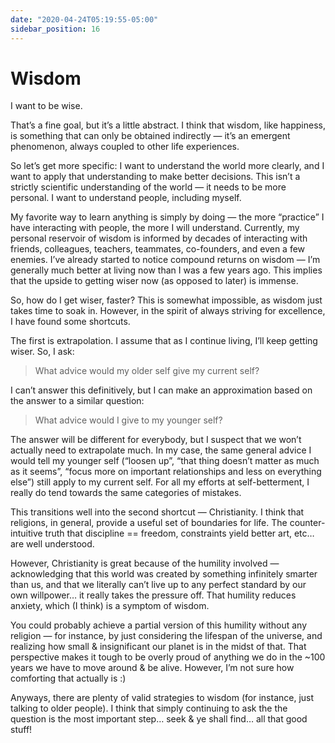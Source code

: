 ```yaml
---
date: "2020-04-24T05:19:55-05:00"
sidebar_position: 16
---
```


# Wisdom

I want to be wise.

That’s a fine goal, but it’s a little abstract. I think that wisdom, like happiness, is something that can only be obtained indirectly — it’s an emergent phenomenon, always coupled to other life experiences.

So let’s get more specific: I want to understand the world more clearly, and I want to apply that understanding to make better decisions. This isn’t a strictly scientific understanding of the world — it needs to be more personal. I want to understand people, including myself.

My favorite way to learn anything is simply by doing — the more “practice” I have interacting with people, the more I will understand. Currently, my personal reservoir of wisdom is informed by decades of interacting with friends, colleagues, teachers, teammates, co-founders, and even a few enemies. I’ve already started to notice compound returns on wisdom — I’m generally much better at living now than I was a few years ago. This implies that the upside to getting wiser now (as opposed to later) is immense.

So, how do I get wiser, faster? This is somewhat impossible, as wisdom just takes time to soak in. However, in the spirit of always striving for excellence, I have found some shortcuts.

The first is extrapolation. I assume that as I continue living, I’ll keep getting wiser. So, I ask:
> What advice would my older self give my current self?

I can’t answer this definitively, but I can make an approximation based on the answer to a similar question:
> What advice would I give to my younger self?

The answer will be different for everybody, but I suspect that we won’t actually need to extrapolate much. In my case, the same general advice I would tell my younger self (“loosen up”, “that thing doesn’t matter as much as it seems”, “focus more on important relationships and less on everything else”) still apply to my current self. For all my efforts at self-betterment, I really do tend towards the same categories of mistakes.

This transitions well into the second shortcut — Christianity. I think that religions, in general, provide a useful set of boundaries for life. The counter-intuitive truth that discipline == freedom, constraints yield better art, etc… are well understood.

However, Christianity is great because of the humility involved — acknowledging that this world was created by something infinitely smarter than us, and that we literally can’t live up to any perfect standard by our own willpower… it really takes the pressure off. That humility reduces anxiety, which (I think) is a symptom of wisdom.

You could probably achieve a partial version of this humility without any religion — for instance, by just considering the lifespan of the universe, and realizing how small & insignificant our planet is in the midst of that. That perspective makes it tough to be overly proud of anything we do in the ~100 years we have to move around & be alive. However, I’m not sure how comforting that actually is :)

Anyways, there are plenty of valid strategies to wisdom (for instance, just talking to older people). I think that simply continuing to ask the the question is the most important step… seek & ye shall find… all that good stuff!
